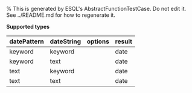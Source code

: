 % This is generated by ESQL's AbstractFunctionTestCase. Do not edit it. See ../README.md for how to regenerate it.

**Supported types**

| datePattern | dateString | options | result |
| --- | --- | --- | --- |
| keyword | keyword | | date |
| keyword | text | | date |
| text | keyword | | date |
| text | text | | date |

